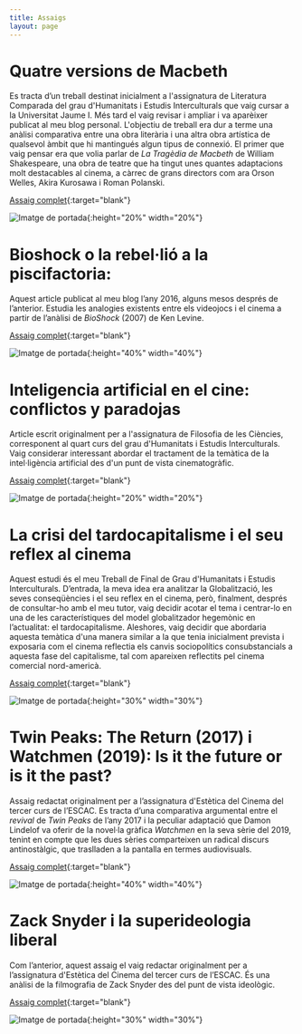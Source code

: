 ```yaml
---
title: Assaigs
layout: page
---
```


# Quatre versions de Macbeth

Es tracta d’un treball destinat inicialment a l'assignatura de Literatura Comparada del grau d'Humanitats i Estudis Interculturals que vaig cursar a la Universitat Jaume I. Més tard el vaig revisar i ampliar i va aparèixer publicat al meu blog personal. L'objectiu de treball era dur a terme una anàlisi comparativa entre una obra literària i una altra obra artística de qualsevol àmbit que hi mantingués algun tipus de connexió. El primer que vaig pensar era que volia parlar de *La Tragèdia de Macbeth* de William Shakespeare, una obra de teatre que ha tingut unes quantes adaptacions molt destacables al cinema, a càrrec de grans directors com ara Orson Welles, Akira Kurosawa i Roman Polanski. 

[Assaig complet](http://laclaudargent.blogspot.com/2016/01/quatre-versions-de-macbeth.html){:target="blank"}

![Imatge de portada](assets/images/assaigs/Assaig-Macbeth.jpg){:height="20%" width="20%"}

# Bioshock o la rebel·lió a la piscifactoria:

Aquest article publicat al meu blog l’any 2016, alguns mesos després de l’anterior. Estudia les analogies existents entre els videojocs i el cinema a partir de l’anàlisi de *BioShock* (2007) de Ken Levine.

[Assaig complet](http://laclaudargent.blogspot.com/2016/09/bioshock-o-la-rebellio-la-piscifactoria.html){:target="blank"}

![Imatge de portada](assets/images/assaigs/Assaig-Bioshock.jpeg){:height="40%" width="40%"}

# Inteligencia artificial en el cine: conflictos y paradojas

Article escrit originalment per a l'assignatura de Filosofia de les Ciències, corresponent al quart curs del grau d'Humanitats i Estudis Interculturals. Vaig considerar interessant abordar el tractament de la temàtica de la intel·ligència artificial des d'un punt de vista cinematogràfic.

[Assaig complet](assets/pdf/Inteligencia-Artificial-en-el-cine.pdf){:target="blank"}

![Imatge de portada](assets/images/assaigs/Assaig-Inteligencia-artificial.jpg){:height="20%" width="20%"}


# La crisi del tardocapitalisme i el seu reflex al cinema

Aquest estudi és el meu  Treball de Final de Grau d'Humanitats i Estudis Interculturals. D’entrada, la meva idea era analitzar la Globalització, les seves conseqüències i el seu reflex en el cinema, però, finalment, després de consultar-ho amb el meu tutor, vaig decidir acotar el tema i centrar-lo en una de les característiques del model globalitzador hegemònic en l’actualitat: el tardocapitalisme. Aleshores, vaig decidir que abordaria aquesta temàtica d'una manera similar a la que tenia inicialment prevista i exposaria com el cinema reflectia els canvis sociopolítics consubstancials a aquesta fase del capitalisme, tal com apareixen reflectits pel cinema comercial nord-americà.

[Assaig complet](assets/pdf/Treball-fi-de-carrera-La-Crisi-del-tardocapitalisme.pdf){:target="blank"}

![Imatge de portada](assets/images/assaigs/Assaig-La-Crisi-del-tardocapitalisme.jpg){:height="30%" width="30%"}

# Twin Peaks: The Return (2017) i Watchmen (2019): Is it the future or is it the past?

Assaig redactat originalment per a l’assignatura d'Estètica del Cinema del tercer curs de l’ESCAC. Es tracta d’una comparativa argumental entre el *revival* de *Twin Peaks*  de l’any 2017 i  la peculiar adaptació que Damon Lindelof va oferir de la novel·la gràfica *Watchmen* en la seva sèrie del 2019, tenint en compte que les dues sèries comparteixen un radical discurs antinostàlgic, que traslladen a la pantalla en termes audiovisuals.

[Assaig complet](assets/pdf/Twin-Peaks-Watchmen.pdf){:target="blank"}

![Imatge de portada](assets/images/assaigs/Assaig-Twin-Peaks.png){:height="40%" width="40%"}

# Zack Snyder i la superideologia liberal

Com l’anterior, aquest assaig el vaig redactar originalment per a l’assignatura d'Estètica del Cinema del tercer curs de l’ESCAC. És una anàlisi de la filmografia de Zack Snyder des del punt de vista ideològic. 

[Assaig complet](assets/pdf/Zack-Snyder-i-la-superideologia-neoliberal.pdf){:target="blank"}

![Imatge de portada](assets/images/assaigs/Assaig-Zack-Snyder.png){:height="30%" width="30%"}

